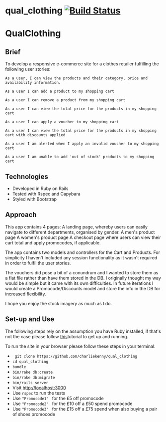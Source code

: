 # qual_clothing [![Build Status](https://travis-ci.org/CharlieKenny/qual_clothing.png)](https://travis-ci.org/CharlieKenny/qual_clothing)

# QualClothing

Brief
-----

To develop a responsive e-commerce site for a clothes retailer fulfilling the following user stories:

```
As a user, I can view the products and their category, price and availability information.

As a user I can add a product to my shopping cart

As a user I can remove a product from my shopping cart

As a user I can view the total price for the products in my shopping cart

As a user I can apply a voucher to my shopping cart

As a user I can view the total price for the products in my shopping cart with discounts applied

As a user I am alerted when I apply an invalid voucher to my shopping cart

As a user I am unable to add 'out of stock' products to my shopping cart
```

Technologies
------------

* Developed in Ruby on Rails
* Tested with Rspec and Capybara
* Styled with Bootstrap

Approach
--------
This app contains 4 pages: 
A landing page, whereby users can easily navigate to different departments, organised by gender.
A men's product page
A women's product page
A checkout page where users can view their cart total and apply promocodes, if applicable.

The app contains two models and controllers for the Cart and Products. For simplicity I haven't included any session functionality as it wasn't required in order to fulfil the user stories. 

The vouchers did pose a bit of a conundrum and I wanted to store them as a flat file rather than have them stored in the DB. I originally thought my way would be simple but it came with its own difficulties. In future iterations I would create a Promocode/Discounts model and store the info in the DB for increased flexibility.

I hope you enjoy the stock imagery as much as I do.

Set-up and Use
------
The following steps rely on the assumption you have Ruby installed, if that's not the case please follow [this](https://rvm.io/rubies/installing)tutorial to get up and running.

To run the site in your browser please follow these steps in your terminal:

- ``` git clone https://github.com/charliekenny/qual_clothing```
- ``` cd qual_clothing ```
- ``` bundle ```
- ``` bin/rake db:create ``` 
- ``` bin/rake db:migrate ```
- ``` bin/rails server ```
- Visit [http://localhost:3000](http://localhost:3000)
- Use ``` rspec ``` to run the tests
- Use ```"Promocode1" ``` for the £5 off promocode
- Use ```"Promocode2" ``` for the £10 off a £50 spend promocode
- Use ```"Promocode3" ``` for the £15 off a £75 spend when also buying a pair of shoes promocode
